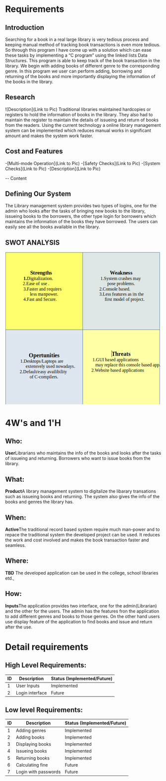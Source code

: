 # Requirements
## Introduction
Searching for  a book in a real large library is very tedious process and keeping manual method of tracking book transactions is even more tedious. So through this program I have come up with a solution which can ease these tasks by implementing a “C program” using the linked lists Data Structures. This program is able to keep track of the book transaction in the library. We begin with adding  books of different genre to the corresponding genre.
In  this program we user can perform adding, borrowing  and returning of the books and more importantly displaying the information of the books in the library. 

## Research
![Description](Link to Pic)
Traditional libraries maintained hardcopies or registers to hold  the information of books in the library. They also had to maintain the register to maintain the details of issueing and return of books from the readers.
Using the current technology a online library management system can be implemented which reduces manual works in significant amount and makes the system work faster.
## Cost and Features

-[Multi-mode Operation](Link to Pic)
-[Safety Checks](Link to Pic)
-[System Checks](Link to Pic)
-[Description](Link to Pic)

-- Content 
## Defining Our System
The Library management system provides two types of logins, one for the admin who looks after the tasks of bringing new books to the library, issueing books to the borrowers, the other type login for borrowers which maintains the information of the books they have borrowed. The users can easily see all the books available in the library.
## SWOT ANALYSIS
![SWOT-Sample](https://github.com/manjunath-97/mini-project-ltts/blob/master/MySwot.png)

# 4W&#39;s and 1&#39;H

## Who:

**User**Librarians who maintains the info of the books and looks after the tasks of issueing and returning. Borrowers who want to issue books from the library.

## What:

**Product**A library management system to digitalize the libarary transations such as issueing books and returning. The system also gives the info of the books and genres the library has.

## When:

**Active**The traditional record based system require much man-power and to repace the traditional system the developed project can be used. It reduces the work and cost involved and makes the book transaction faster and seamless.

## Where:

**TBD** The developed application can be used in the college, school libraries etd.,

## How:

**Inputs**The application provides two interface, one for the admin(Librarian) and the other for the users. The admin has the features fron the application to add different genres and books to those genres. On the other hand users use display feature of the application to find books and issue and return after the use.

# Detail requirements
## High Level Requirements:
ID | Description | Status (Implemented/Future)
---|----------------------|-----------
 1 |  User Inputs  | Implemented
 2 | Login interface | Future


##  Low level Requirements:
ID | Description | Status (Implemented/Future)
---|---------------------|-----------
 1 | Adding genres  | Implemented
 2 | Adding books  | Implemented
 3 | Displaying books | Implemented
 4 | Issueing books | Implemented
 5 | Returning books | Implemented
 6 | Calculating fine| Future
 7 | Login with passwords | Future
 
 
 
